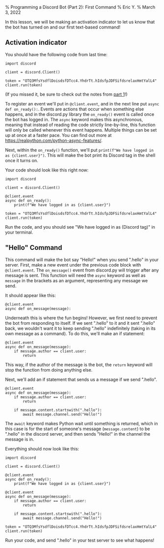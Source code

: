 % Programming a Discord Bot (Part 2): First Command
% Eric Y.
% March 3, 2022

In this lesson, we will be making an activation indicator
to let us know that the bot has turned on
and our first text-based command!

## Activation indicator

You should have the following code from last time:

```
import discord

client = discord.Client()

token = "OTQ3MfsYsdflDoisdsfDTcc4.YhdrTt.hIdsfpJDFSifdsrelaxHmtYalL4"
client.run(token)
```

(If you missed it, be sure to check out the notes from [part 1](/2022/meeting_8.html)!)

To register an event we'll put in `@client.event`,
and in the next line put `async def on_ready():`.
Events are actions that occur when something else happens,
and in the discord.py library
the `on_ready()` event is called once the bot has logged in.
The `async` keyword makes this asynchronous,
meaning that instead of reading the code strictly line-by-line,
this function will only be called whenever this event happens.
Multiple things can be set up at once at a faster pace.
You can find out more at <https://realpython.com/python-async-features/>.

Next, within the `on_ready()` function,
we'll put `print(f"We have logged in as {client.user}")`.
This will make the bot print its Discord tag
in the shell once it turns on.

Your code should look like this right now:

```
import discord

client = discord.Client()

@client.event
async def on_ready():
    print(f"We have logged in as {client.user}")

token = "OTQ3MfsYsdflDoisdsfDTcc4.YhdrTt.hIdsfpJDFSifdsrelaxHmtYalL4"
client.run(token)
```

Run the code,
and you should see "We have logged in as (Discord tag)"
in your terminal.

## "Hello" Command

This command will make the bot say "Hello!"
when you send ".hello" in your server.
First, make a new event under the previous code block with `@client.event`.
The `on_message()` event from discord.py will trigger
after any message is sent.
This function will need the `async` keyword
as well as `message` in the brackets as an argument,
representing any message we send.

It should appear like this:

```
@client.event
async def on_message(message):
```

Underneath this is where the fun begins!
However, we first need to prevent the bot from responding to itself.
If we sent ".hello" to it and it sent ".hello" back,
we wouldn't want it to keep sending ".hello" indefinitely
(taking in its own message as a command).
To do this, we'll make an if statement:

```
@client.event
async def on_message(message):
    if message.author == client.user:
        return
```

This way, if the author of the message is the bot,
the `return` keyword will stop the function from doing anything else.

Next, we'll add an if statement
that sends us a message if we send ".hello". 

```
@client.event
async def on_message(message):
    if message.author == client.user:
        return

    if message.content.startswith(".hello"):
        await message.channel.send("Hello!")
```

The `await` keyword makes Python wait
until something is returned,
which in this case is
for the start of someone's message (`message.content`)
to be ".hello" in the discord server,
and then sends "Hello!" in the channel the message is in.

Everything should now look like this:

```
import discord

client = discord.Client()

@client.event
async def on_ready():
    print(f"We have logged in as {client.user}")

@client.event
async def on_message(message):
    if message.author == client.user:
        return

    if message.content.startswith(".hello"):
        await message.channel.send("Hello!")

token = "OTQ3MfsYsdflDoisdsfDTcc4.YhdrTt.hIdsfpJDFSifdsrelaxHmtYalL4"
client.run(token)
```

Run your code,
and send ".hello" in your test server to see what happens!

